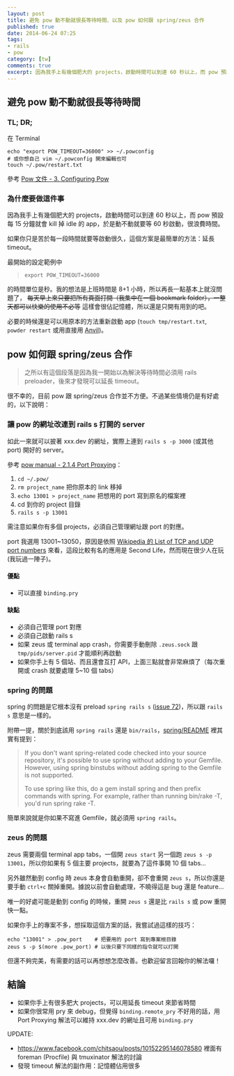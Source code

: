 ```yaml
---
layout: post
title: 避免 pow 動不動就很長等待時間、以及 pow 如何跟 spring/zeus 合作
published: true
date: 2014-06-24 07:25
tags:
- rails
- pow
category: [tw]
comments: true
excerpt: 因為我手上有幾個肥大的 projects，啟動時間可以到達 60 秒以上，而 pow 預設每 15 分鐘就會 kill 掉 idle 的 app，於是動不動就要等 60 秒啟動，很浪費時間。如果你只是苦於每一段時間就要等啟動很久，這個方案是最簡單的方法：延長 timeout。
---
```

## 避免 pow 動不動就很長等待時間

### TL; DR;

在 Terminal

    echo "export POW_TIMEOUT=36000" >> ~/.powconfig
    # 或你想自己 vim ~/.powconfig 開來編輯也可
    touch ~/.pow/restart.txt

參考 [Pow 文件 - 3. Configuring Pow](http://pow.cx/manual.html#section_3)

### 為什麼要做這件事

因為我手上有幾個肥大的 projects，啟動時間可以到達 60 秒以上，而 pow 預設每 15 分鐘就會 kill 掉 idle 的 app，於是動不動就要等 60 秒啟動，很浪費時間。

如果你只是苦於每一段時間就要等啟動很久，這個方案是最簡單的方法：延長 timeout。

最開始的設定範例中

>     export POW_TIMEOUT=36000

的時間單位是秒。我的想法是上班時間是 8+1 小時，所以再長一點基本上就沒問題了， ~~每天早上來只要把所有頁面打開（我集中在一個 bookmark folder），一整天都可以快樂的使用不必等~~ 這樣會很佔記憶體，所以還是只開有用到的吧。

必要的時候還是可以用原本的方法重新啟動 app (`touch tmp/restart.txt`, `powder restart` 或用直接用 [Anvil](http://anvilformac.com/))。

## pow 如何跟 spring/zeus 合作

> 之所以有這個段落是因為我一開始以為解決等待時間必須用 rails preloader，後來才發現可以延長 timeout。

很不幸的，目前 pow 跟 spring/zeus 合作並不方便。不過某些情境仍是有好處的，以下說明：

### 讓 pow 的網址改連到 rails s 打開的 server

如此一來就可以披著 xxx.dev 的網址，實際上連到 `rails s -p 3000` (或其他 port) 開好的 server。

參考 [pow manual - 2.1.4 Port Proxying](http://pow.cx/manual#section_2.1.4)：

1. `cd ~/.pow/`
2. `rm project_name` 把你原本的 link 移掉
3. `echo 13001 > project_name` 把想用的 port 寫到原名的檔案裡
4. cd 到你的 project 目錄
5. `rails s -p 13001`

需注意如果你有多個 projects，必須自己管理網址跟 port 的對應。

port 我選用 13001~13050，原因是依照 [Wikipedia 的 List of TCP and UDP port numbers](http://en.wikipedia.org/wiki/List_of_TCP_and_UDP_port_numbers) 來看，這段比較有名的應用是 Second Life，然而現在很少人在玩 (我玩過一陣子)。

#### 優點

* 可以直接 `binding.pry`

#### 缺點

* 必須自己管理 port 對應
* 必須自己啟動 rails s
* 如果 zeus 或 terminal app crash，你需要手動刪除 `.zeus.sock` 跟 `tmp/pids/server.pid` 才能順利再啟動
* 如果你手上有 5 個站、而且還會互打 API，上面三點就會非常麻煩了（每次重開或 crash 就要處理 5~10 個 tabs）

### spring 的問題

spring 的問題是它根本沒有 preload `spring rails s` ([issue 72](https://github.com/rails/spring/pull/72))，所以跟 `rails s` 意思是一樣的。

附帶一提，關於到底該用 `spring rails` 還是 `bin/rails`，[spring/README](https://github.com/rails/spring/blob/master/README.md#use-without-adding-to-bundle) 裡其實有提到：

> If you don't want spring-related code checked into your source repository, it's possible to use spring without adding to your Gemfile. However, using spring binstubs without adding spring to the Gemfile is not supported.
>
> To use spring like this, do a gem install spring and then prefix commands with spring. For example, rather than running bin/rake -T, you'd run spring rake -T.

簡單來說就是你如果不寫進 Gemfile，就必須用 `spring rails`。

### zeus 的問題

zeus 需要兩個 terminal app tabs，一個開 `zeus start` 另一個跑 `zeus s -p 13001`，所以你如果有 5 個主要 projects，就要為了這件事開 10 個 tabs...

另外雖然動到 config 時 zeus 本身會自動重開，卻不會重開 `zeus s`，所以你還是要手動 `ctrl+c` 關掉重開。據說以前會自動處理，不曉得這是 bug 還是 feature...

唯一的好處可能是動到 config 的時候，重開 `zeus s` 還是比 `rails s` 或 pow 重開快一點。

如果你手上的專案不多，想採取這個方案的話，我嘗試過這樣的技巧：

    echo "13001" > .pow_port    # 把要用的 port 寫到專案根目錄
    zeus s -p $(more .pow_port) # 以後只要下同樣的指令就可以打開

但還不夠完美，有需要的話可以再想想怎麼改善。也歡迎留言回報你的解法囉！

## 結論

* 如果你手上有很多肥大 projects，可以用延長 timeout 來節省時間
* 如果你很常用 pry 來 debug，但覺得 `binding.remote_pry` 不好用的話，用 Port Proxying 解法可以維持 xxx.dev 的網址且可用 `binding.pry`

UPDATE:

* https://www.facebook.com/chitsaou/posts/10152295146078580 裡面有 foreman (Procfile) 與 tmuxinator 解法的討論
* 發現 timeout 解法的副作用：記憶體佔用很多
